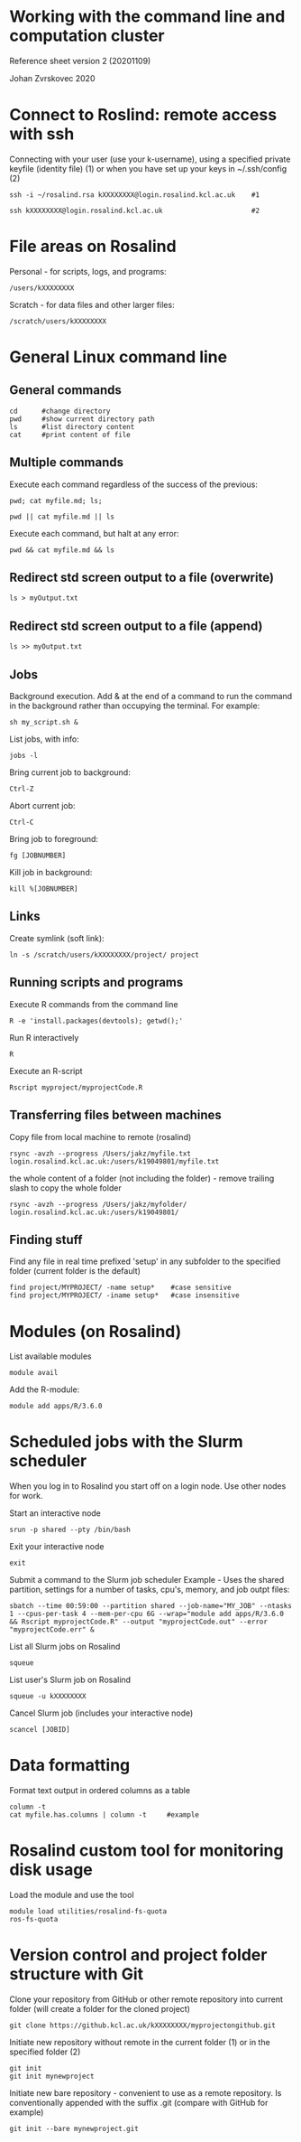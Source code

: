 Working with the command line and computation cluster
============================================
Reference sheet version 2 (20201109)

Johan Zvrskovec 2020

# Connect to Roslind: remote access with ssh
Connecting with your user (use your k-username), using a specified private keyfile (identity file) (1) or when you have set up your keys in ~/.ssh/config (2)
    
    ssh -i ~/rosalind.rsa kXXXXXXXX@login.rosalind.kcl.ac.uk    #1
    
    ssh kXXXXXXXX@login.rosalind.kcl.ac.uk                      #2

# File areas on Rosalind
Personal - for scripts, logs, and programs:
    
    /users/kXXXXXXXX

Scratch - for data files and other larger files:
    
    /scratch/users/kXXXXXXXX

# General Linux command line

## General commands
    
    cd      #change directory
    pwd     #show current directory path
    ls      #list directory content
    cat     #print content of file

## Multiple commands
Execute each command regardless of the success of the previous:
    
    pwd; cat myfile.md; ls;
    
    pwd || cat myfile.md || ls

Execute each command, but halt at any error:
    
    pwd && cat myfile.md && ls

## Redirect std screen output to a file (overwrite)
    
    ls > myOutput.txt

## Redirect std screen output to a file (append)
    
    ls >> myOutput.txt

## Jobs

Background execution. Add & at the end of a command to run the command in the background rather than occupying the terminal. For example:
    
    sh my_script.sh &

List jobs, with info:
    
    jobs -l

Bring current job to background:
    
    Ctrl-Z

Abort current job:
    
    Ctrl-C

Bring job to foreground:
    
    fg [JOBNUMBER]

Kill job in background:
    
    kill %[JOBNUMBER]

## Links

Create symlink (soft link):
    
    ln -s /scratch/users/kXXXXXXXX/project/ project

## Running scripts and programs

Execute R commands from the command line
    
    R -e 'install.packages(devtools); getwd();'

Run R interactively
    
    R

Execute an R-script
    
    Rscript myproject/myprojectCode.R
    
## Transferring files between machines

Copy file from local machine to remote (rosalind)
    
    rsync -avzh --progress /Users/jakz/myfile.txt login.rosalind.kcl.ac.uk:/users/k19049801/myfile.txt

the whole content of a folder (not including the folder) - remove trailing slash to copy the whole folder

    rsync -avzh --progress /Users/jakz/myfolder/ login.rosalind.kcl.ac.uk:/users/k19049801/


## Finding stuff

Find any file in real time prefixed 'setup' in any subfolder to the specified folder (current folder is the default)

    find project/MYPROJECT/ -name setup*    #case sensitive
    find project/MYPROJECT/ -iname setup*   #case insensitive


# Modules (on Rosalind)

List available modules

    module avail

Add the R-module:
    
    module add apps/R/3.6.0

# Scheduled jobs with the Slurm scheduler
When you log in to Rosalind you start off on a login node. Use other nodes for work.

Start an interactive node
    
    srun -p shared --pty /bin/bash

Exit your interactive node
    
    exit

Submit a command to the Slurm job scheduler
Example - Uses the shared partition, settings for a number of tasks, cpu's, memory, and job outpt files:
    
    sbatch --time 00:59:00 --partition shared --job-name="MY_JOB" --ntasks 1 --cpus-per-task 4 --mem-per-cpu 6G --wrap="module add apps/R/3.6.0 && Rscript myprojectCode.R" --output "myprojectCode.out" --error "myprojectCode.err" &

List all Slurm jobs on Rosalind
    
    squeue

List user's Slurm job on Rosalind
    
    squeue -u kXXXXXXXX

Cancel Slurm job (includes your interactive node)
    
    scancel [JOBID]


# Data formatting

Format text output in ordered columns as a table

    column -t
    cat myfile.has.columns | column -t     #example


# Rosalind custom tool for monitoring disk usage

Load the module and use the tool

    module load utilities/rosalind-fs-quota
    ros-fs-quota

# Version control and project folder structure with Git
  
Clone your repository from GitHub or other remote repository into current folder (will create a folder for the cloned project)
  
    git clone https://github.kcl.ac.uk/kXXXXXXXX/myprojectongithub.git
    
Initiate new repository without remote in the current folder (1) or in the specified folder (2)

    git init
    git init mynewproject
    
Initiate new bare repository - convenient to use as a remote repository. Is conventionally appended with the suffix .git (compare with GitHub for example)

    git init --bare mynewproject.git